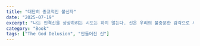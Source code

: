 ```yaml
---
title: "대단히 종교적인 불신자"
date: "2025-07-19"
excerpt: "나는 인격신을 상상하려는 시도는 하지 않는다. 신은 우리의 불충분한 감각으로 세계의 구조를 이해할 수 있도록 함으로써 경외심을 품게 하는 정도면 충분하다. <알베르트 아인슈타인>"
category: "Book"
tags: ["The God Delusion", "만들어진 신"]
---
```


